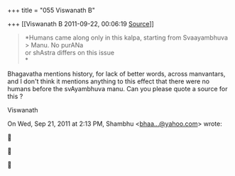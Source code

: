 +++
title = "055 Viswanath B"

+++
[[Viswanath B	2011-09-22, 00:06:19 [Source](https://groups.google.com/g/samskrita/c/DnABtLXxkRA)]]



> *Humans came along only in this kalpa, starting from Svaayambhuva > Manu. No purANa  
> or shAstra differs on this issue  
> *

  
  

Bhagavatha mentions history, for lack of better words, across manvantars, and I don't think it mentions anything to this effect that there were no humans before the svAyambhuva manu. Can you please quote a source for this ?  
  
Viswanath  
  

On Wed, Sep 21, 2011 at 2:13 PM, Shambhu \<[bhaa...@yahoo.com]()\> wrote:  







